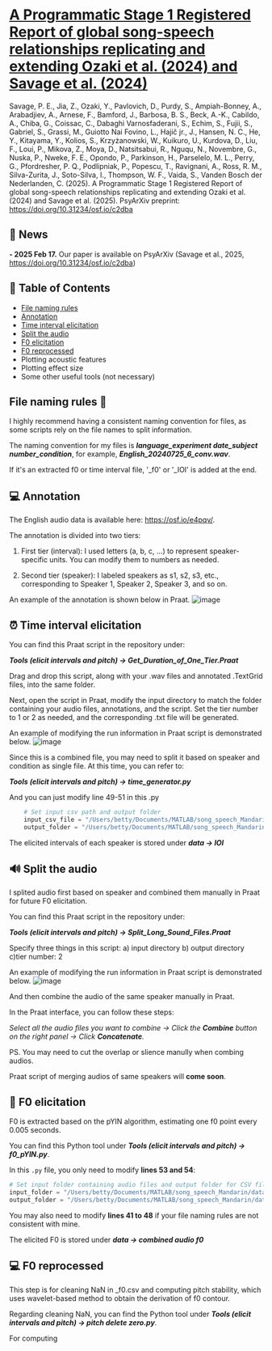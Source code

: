 # [A Programmatic Stage 1 Registered Report of global song-speech relationships replicating and extending Ozaki et al. (2024) and Savage et al. (2024)](https://doi.org/10.31234/osf.io/c2dba)
Savage, P. E., Jia, Z., Ozaki, Y., Pavlovich, D., Purdy, S., Ampiah-Bonney, A., Arabadjiev, A., Arnese, F., Bamford, J., Barbosa, B. S., Beck, A.-K., Cabildo, A., Chiba, G., Coissac, C., Dabaghi Varnosfaderani, S., Echim, S., Fujii, S., Gabriel, S., Grassi, M., Guiotto Nai Fovino, L., Hajič jr., J., Hansen, N. C., He, Y., Kitayama, Y., Kolios, S., Krzyżanowski, W., Kuikuro, U., Kurdova, D., Liu, F., Loui, P., Mikova, Z., Moya, D., Natsitsabui, R., Nguqu, N., Novembre, G., Nuska, P., Nweke, F. E., Opondo, P., Parkinson, H., Parselelo, M. L., Perry, G., Pfordresher, P. Q., Podlipniak, P., Popescu, T., Ravignani, A., Ross, R. M., Silva-Zurita, J., Soto-Silva, I., Thompson, W. F., Vaida, S., Vanden Bosch der Nederlanden, C. (2025). A Programmatic Stage 1 Registered Report of global song-speech relationships replicating and extending Ozaki et al. (2024) and Savage et al. (2025). PsyArXiv preprint: https://doi.org/10.31234/osf.io/c2dba    

## 📰 News
**- 2025 Feb 17.** Our paper is available on PsyArXiv (Savage et al., 2025, https://doi.org/10.31234/osf.io/c2dba)

## 📖 Table of Contents
- [File naming rules](#file-naming-rules)
- [Annotation](#annotation)
- [Time interval elicitation](#time-interval-elicitation)
- [Split the audio](#split-the-audio)
- [F0 elicitation](#f0-elicitation)
- [F0 reprocessed](#f0-reprocessed)
- Plotting acoustic features
- Plotting effect size
- Some other useful tools (not necessary)

## File naming rules 📃
I highly recommend having a consistent naming convention for files, as some scripts rely on the file names to split information. 

The naming convention for my files is ***language_experiment date_subject number_condition***, for example, ***English_20240725_6_conv.wav***. 

If it's an extracted f0 or time interval file, '_f0' or '_IOI' is added at the end.

## 💻 Annotation
The English audio data is available here: https://osf.io/e4pqv/.

The annotation is divided into two tiers:

1. First tier (interval): I used letters (a, b, c, ...) to represent speaker-specific units. You can modify them to numbers as needed.

2. Second tier (speaker): I labeled speakers as s1, s2, s3, etc., corresponding to Speaker 1, Speaker 2, Speaker 3, and so on.

An example of the annotation is shown below in Praat.
![image](https://github.com/user-attachments/assets/e64fa003-72e6-42ee-b61d-30c5496b2d95)

## ⏰ Time interval elicitation
You can find this Praat script in the repository under:

***Tools (elicit intervals and pitch) -> Get_Duration_of_One_Tier.Praat***

Drag and drop this script, along with your .wav files and annotated .TextGrid files, into the same folder.

Next, open the script in Praat, modify the input directory to match the folder containing your audio files, annotations, and the script. Set the tier number to 1 or 2 as needed, and the corresponding .txt file will be generated. 

An example of modifying the run information in Praat script is demonstrated below.
![image](https://github.com/user-attachments/assets/fd601a5e-bd91-42ca-8f60-a451ac0206bf)

Since this is a combined file, you may need to split it based on speaker and condition as single file. At this time, you can refer to:

***Tools (elicit intervals and pitch) -> time_generator.py***

And you can just modify line 49-51 in this .py
```python
    # Set input csv path and output folder
    input_csv_file = "/Users/betty/Documents/MATLAB/song_speech_Mandarin/data/IOI/Interval_Englishpilot.csv"  # Your actual CSV file path
    output_folder = "/Users/betty/Documents/MATLAB/song_speech_Mandarin/data/IOI/"  # Your output directory
```

The elicited intervals of each speaker is stored under ***data -> IOI***

## 🔊 Split the audio
I splited audio first based on speaker and combined them manually in Praat for future F0 elicitation.

You can find this Praat script in the repository under:

***Tools (elicit intervals and pitch) -> Split_Long_Sound_Files.Praat***

Specify three things in this script: a) input directory b) output directory c)tier number: 2

An example of modifying the run information in Praat script is demonstrated below. 
![image](https://github.com/user-attachments/assets/5e115428-5bcc-44b0-97a0-80e10baaf51c)

And then combine the audio of the same speaker manually in Praat. 

In the Praat interface, you can follow these steps:

*Select all the audio files you want to combine → Click the **Combine** button on the right panel → Click **Concatenate**.*

PS. You may need to cut the overlap or slience manully when combing audios. 

Praat script of merging audios of same speakers will **come soon**.

## 🧪 F0 elicitation
F0 is extracted based on the pYIN algorithm, estimating one f0 point every 0.005 seconds. 

You can find this Python tool under ***Tools (elicit intervals and pitch) → f0_pYIN.py***.  

In this `.py` file, you only need to modify **lines 53 and 54**:  
```python
# Set input folder containing audio files and output folder for CSV files
input_folder = "/Users/betty/Documents/MATLAB/song_speech_Mandarin/data/combined audio/"  # Replace with your audio file path
output_folder = "/Users/betty/Documents/MATLAB/song_speech_Mandarin/data/combined audio f0/"  # Replace with CSV output file path
```
You may also need to modify **lines 41 to 48** if your file naming rules are not consistent with mine.

The elicited F0 is stored under ***data -> combined audio f0***

## 💻 F0 reprocessed
This step is for cleaning NaN in _f0.csv and computing pitch stability, which uses wavelet-based method to obtain the derivation of f0 contour. 

Regarding cleaning NaN, you can find the Python tool under ***Tools (elicit intervals and pitch) → pitch delete zero.py***.

For computing 

